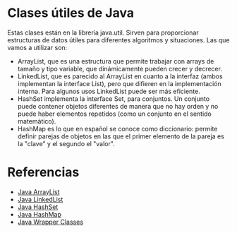 # Clases útiles de Java

Estas clases están en la librería java.util. Sirven para proporcionar estructuras de datos útiles para diferentes algoritmos y situaciones. Las que vamos a utilizar son:
* ArrayList, que es una estructura que permite trabajar con arrays de tamaño y tipo variable, que dinámicamente pueden crecer y decrecer. 
* LinkedList, que es parecido al ArrayList en cuanto a la interfaz (ambos implementan la interface List), pero que difieren en la implementación interna. Para algunos usos LinkedList puede ser más eficiente. 
* HashSet implementa la interface Set, para conjuntos. Un conjunto puede contener objetos diferentes de manera que no hay orden y no puede haber elementos repetidos (como un conjunto en el sentido matemático).
* HashMap es lo que en español se conoce como diccionario: permite definir parejas de objetos en las que el primer elemento de la pareja es la "clave" y el segundo el "valor".

# Referencias

* [Java ArrayList](https://www.w3schools.com/java/java_arraylist.asp)
* [Java LinkedList](https://www.w3schools.com/java/java_linkedlist.asp)
* [Java HashSet](https://www.w3schools.com/java/java_hashset.asp)
* [Java HashMap](https://www.w3schools.com/java/java_hashmap.asp)
* [Java Wrapper Classes](https://www.w3schools.com/java/java_wrapper_classes.asp)